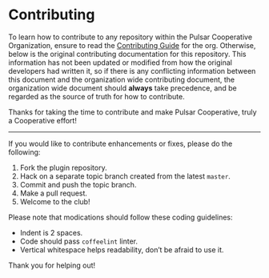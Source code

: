# Contributing

<!-- Pulsar Cooperative Package Repository Template, place at the start of the original CONTRIBUTING document -->

To learn how to contribute to any repository within the Pulsar Cooperative Organization, ensure to read the [Contributing Guide](https://github.com/pulsar-cooperative/.github/blob/main/CONTRIBUTING.md) for the org.
Otherwise, below is the original contributing documentation for this repository. This information has not been updated or modified from how the original developers had written it, so if there is any conflicting information between this document and the organization wide contributing document, the organization wide document should **always** take precedence, and be regarded as the source of truth for how to contribute.

Thanks for taking the time to contribute and make Pulsar Cooperative, truly a Cooperative effort!

<!-- Original Contributing Document to follow -->
---

If you would like to contribute enhancements or fixes, please do the following:

1.  Fork the plugin repository.
2.  Hack on a separate topic branch created from the latest `master`.
3.  Commit and push the topic branch.
4.  Make a pull request.
5.  Welcome to the club!

Please note that modications should follow these coding guidelines:

*   Indent is 2 spaces.
*   Code should pass `coffeelint` linter.
*   Vertical whitespace helps readability, don’t be afraid to use it.

Thank you for helping out!
